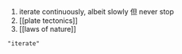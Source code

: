 1. iterate continuously, albeit slowly  但  never stop
2. [[plate tectonics]]
3. [[laws of nature]]

```query
"iterate"
```